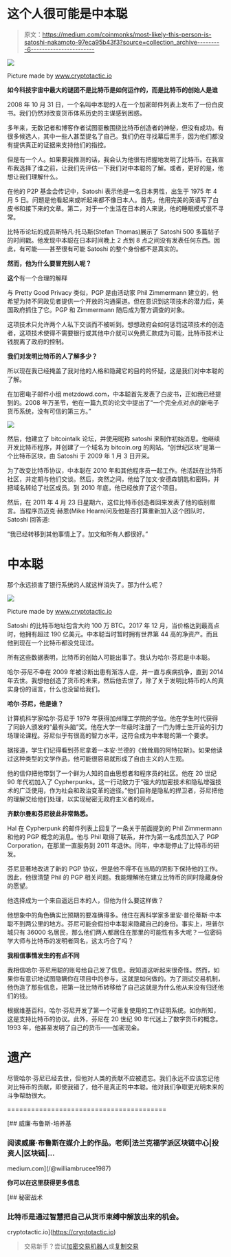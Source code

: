 # 这个人很可能是中本聪

> 原文：<https://medium.com/coinmonks/most-likely-this-person-is-satoshi-nakamoto-97eca95b43f3?source=collection_archive---------6----------------------->

![](img/d7e8408daae778a8fa22b8292c1a498d.png)

Picture made by www.cryptotactic.io

**如今科技宇宙中最大的谜团不是比特币是如何运作的，而是比特币的创始人是谁**

2008 年 10 月 31 日，一个名叫中本聪的人在一个加密邮件列表上发布了一份白皮书。我们仍然对改变货币体系历史的主谋感到困惑。

多年来，无数记者和博客作者试图驱散围绕比特币创造者的神秘，但没有成功。有很多候选人，其中一些人甚至提名了自己。我们仍在寻找幕后黑手，因为他们都没有提供真正的证据来支持他们的指控。

但是有一个人。如果要我推测的话，我会认为他很有把握地发明了比特币。在我宣布我选择了谁之前，让我们先评估一下我们对中本聪的了解。或者，更好的是，他想让我们理解什么。

在他的 P2P 基金会传记中，Satoshi 表示他是一名日本男性，出生于 1975 年 4 月 5 日。问题是他看起来或听起来都不像日本人。首先，他用完美的英语写了白皮书和接下来的文章。第二，对于一个生活在日本的人来说，他的睡眠模式很不寻常。

比特币论坛的成员斯特凡·托马斯(Stefan Thomas)展示了 Satoshi 500 多篇帖子的时间戳。他发现中本聪在日本时间晚上 2 点到 8 点之间没有发表任何东西。因此，有可能——甚至很有可能 Satoshi 的整个身份都不是真实的。

**然而，他为什么要冒充别人呢？**

**这个**有一个合理的解释

与 Pretty Good Privacy 类似，PGP 是由活动家 Phil Zimmermann 建立的，他希望为持不同政见者提供一个开放的沟通渠道。但在意识到这项技术的潜力后，美国政府抓住了它。PGP 和 Zimmermann 随后成为警方调查的对象。

这项技术只允许两个人私下交谈而不被听到。想想政府会如何惩罚这项技术的创造者，这项技术使得不需要银行或其他中介就可以免费汇款成为可能，比特币技术让钱脱离了政府的控制。

**我们对发明比特币的人了解多少？**

所以现在我已经掩盖了我对他的人格和隐藏它的目的的怀疑，这是我们对中本聪的了解。

在加密电子邮件小组 metzdowd.com，中本聪首先发表了白皮书，正如我已经提到的。2008 年万圣节，他在一篇九页的论文中提出了“一个完全点对点的新电子货币系统，没有可信的第三方。”

![](img/107b19de3d56f5853d946c903552a1aa.png)

然后，他建立了 bitcointalk 论坛，并使用昵称 satoshi 来制作初始消息。他继续开发比特币程序，并创建了一个域名为 bitcoin.org 的网站。“创世纪区块”是第一个比特币区块，由 Satoshi 于 2009 年 1 月 3 日开采。

为了改变比特币协议，中本聪在 2010 年和其他程序员一起工作。他活跃在比特币社区，并定期与他们交谈。然后，突然之间，他给了加文·安德森钥匙和密码，并把域名转给了社区成员。到 2010 年底，他已经放弃了这个项目。

然后，在 2011 年 4 月 23 日星期六，这位比特币创造者回来发表了他的临别赠言。当程序员迈克·赫恩(Mike Hearn)问及他是否打算重新加入这个团队时，Satoshi 回答道:

“我已经转移到其他事情上了。加文和所有人都很好。”

# 中本聪

那个永远损害了银行系统的人就这样消失了。那为什么呢？

![](img/bde0eb13da37125627279bdea7abc84a.png)

Picture made by www.cryptotactic.io

Satoshi 的比特币地址包含大约 100 万 BTC。2017 年 12 月，当价格达到最高点时，他拥有超过 190 亿美元。中本聪当时暂时拥有世界第 44 高的净资产。而且他到现在一个比特币都没兑现过。

所有这些数据表明，比特币的创始人可能出事了。我认为哈尔·芬尼是中本聪。

哈尔·芬尼不幸在 2009 年被诊断出患有渐冻人症，并一直与疾病抗争，直到 2014 年去世。我想他创造了货币的未来，然后他去世了，除了关于发明比特币的人的真实身份的谣言，什么也没留给我们。

**哈尔·芬尼，他是谁？**

计算机科学家哈尔·芬尼于 1979 年获得加州理工学院的学位。他在学生时代获得了同龄人颁发的“最有头脑”奖。他在大学一年级时注册了一门为博士生开设的引力场理论课程。芬尼似乎有很高的智力水平，这符合成为中本聪的第一个要求。

据报道，学生们记得看到芬尼拿着一本安·兰德的《耸耸肩的阿特拉斯》。如果他读过这种类型的文学作品，他可能很容易就形成了自由主义的人生观。

他的信仰把他带到了一个鲜为人知的自由思想者和程序员的社区。他在 20 世纪 90 年代初加入了 Cypherpunks。这一行动致力于“强大的加密技术和隐私增强技术的广泛使用，作为社会和政治变革的途径。”他们自称是隐私的捍卫者，芬尼把他的理解交给他们处理，以实现秘密无政府主义者的观点。

**齐默尔曼和芬尼彼此非常熟悉。**

Hal 在 Cypherpunk 的邮件列表上回复了一条关于前面提到的 Phil Zimmermann 和他的 PGP 概念的消息。他与 Phil 取得了联系，并作为第一名成员加入了 PGP Corporation，在那里一直服务到 2011 年退休。同年，中本聪停止了比特币的研发。

芬尼显著地改进了新的 PGP 协议，但是他不得不在当局的阴影下保持他的工作。因此，他很清楚 Phil 的 PGP 相关问题。我能理解他在建立比特币的同时隐藏身份的愿望。

他选择成为一个来自遥远日本的人，但他为什么要这样做？

他想象中的角色确实比预期的要准确得多。他住在离科学家多里安·普伦蒂斯·中本聪不到两公里的地方。芬尼可能会假扮中本聪来隐藏自己的身份。事实上，坦普尔城只有 36000 名居民，那么他们两人都居住在那里的可能性有多大呢？一位密码学大师与比特币的发明者同名，这太巧合了吗？

**我相信事情发生的有点不同**

我相信哈尔·芬尼用聪的账号给自己发了信息。我知道这听起来很奇怪。然而，如果你有意识地试图隐瞒你在项目中的参与，这就是如何做的。为了测试交易机制，他伪造了那些信息，把第一批比特币转移给了自己这就是为什么他从来没有归还他们的钱。

根据维基百科，哈尔·芬尼开发了第一个可重复使用的工作证明系统。如你所知，这是支持比特币的协议。此外，芬尼在 20 世纪 90 年代迷上了数字货币的概念。1993 年，他甚至发明了自己的货币——加密现金。

# 遗产

尽管哈尔·芬尼已经去世，但他对人类的贡献不应被遗忘。我们永远不应该忘记他对比特币的贡献，即使我错了，他不是真正的中本聪。他对我们争取更光明未来的斗争帮助很大。

========================================

[](/@williambrucee1987) [## 威廉·布鲁斯-培养基

### 阅读威廉·布鲁斯在媒介上的作品。老师|法兰克福学派区块链中心|投资人|区块链|…

medium.com](/@williambrucee1987) 

**你可以在这里获得更多信息**

[](https://cryptotactic.io) [## 秘密战术

### 比特币是通过智慧把自己从货币束缚中解放出来的机会。

cryptotactic.io](https://cryptotactic.io) 

> 交易新手？尝试[加密交易机器人](/coinmonks/crypto-trading-bot-c2ffce8acb2a)或[复制交易](/coinmonks/top-10-crypto-copy-trading-platforms-for-beginners-d0c37c7d698c)